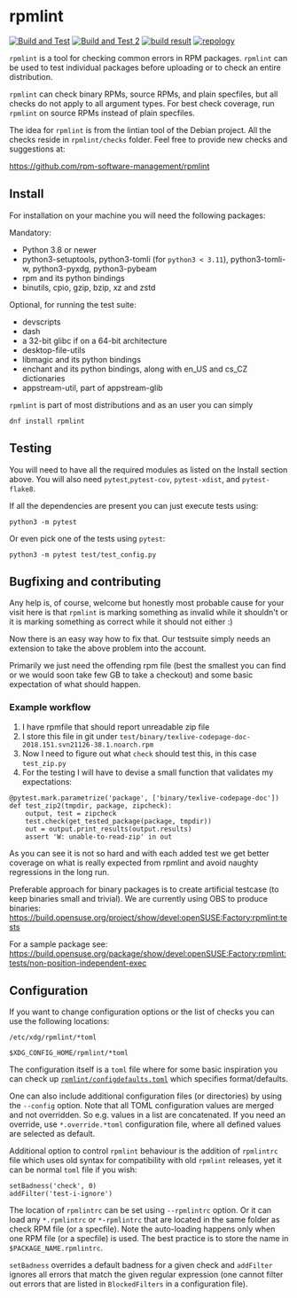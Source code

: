 # rpmlint

[![Build and Test](https://github.com/rpm-software-management/rpmlint/actions/workflows/main.yml/badge.svg?branch=main)](https://github.com/rpm-software-management/rpmlint/actions/workflows/main.yml)
[![Build and Test 2](https://github.com/rpm-software-management/rpmlint/actions/workflows/main.yml/badge.svg?branch=opensuse)](https://github.com/rpm-software-management/rpmlint/actions/workflows/main.yml)
[![build result](https://build.opensuse.org/projects/devel:openSUSE:Factory:rpmlint/packages/rpmlint/badge.svg?type=default)](https://build.opensuse.org/package/show/devel:openSUSE:Factory:rpmlint/rpmlint)
[![repology](https://repology.org/badge/latest-versions/rpmlint.svg)](https://repology.org/project/rpmlint/versions)

`rpmlint` is a tool for checking common errors in RPM packages.
`rpmlint` can be used to test individual packages before uploading or to check
an entire distribution.

`rpmlint` can check binary RPMs, source RPMs, and plain specfiles, but all
checks do not apply to all argument types.
For best check coverage, run `rpmlint` on source RPMs instead of
plain specfiles.

The idea for `rpmlint` is from the lintian tool of the Debian project.
All the checks reside in `rpmlint/checks` folder. Feel free to provide new
checks and suggestions at:

https://github.com/rpm-software-management/rpmlint

## Install

For installation on your machine you will need the following packages:

Mandatory:
- Python 3.8 or newer
- python3-setuptools, python3-tomli (for `python3 < 3.11`), python3-tomli-w,
  python3-pyxdg, python3-pybeam
- rpm and its python bindings
- binutils, cpio, gzip, bzip, xz and zstd

Optional, for running the test suite:
- devscripts
- dash
- a 32-bit glibc if on a 64-bit architecture
- desktop-file-utils
- libmagic and its python bindings
- enchant and its python bindings, along with en_US and cs_CZ dictionaries
- appstream-util, part of appstream-glib

`rpmlint` is part of most distributions and as an user you can simply

    dnf install rpmlint

## Testing

You will need to have all the required modules as listed on the Install section above.
You will also need `pytest`,`pytest-cov`, `pytest-xdist`, and `pytest-flake8`.

If all the dependencies are present you can just execute tests using:

`python3 -m pytest`

Or even pick one of the tests using `pytest`:

`python3 -m pytest test/test_config.py`

## Bugfixing and contributing

Any help is, of course, welcome but honestly most probable cause for your visit
here is that `rpmlint` is marking something as invalid while it shouldn't or
it is marking something as correct while it should not either :)

Now there is an easy way how to fix that. Our testsuite simply needs an
extension to take the above problem into the account.

Primarily we just need the offending rpm file (best the smallest you can
find or we would soon take few GB to take a checkout) and some basic
expectation of what should happen.

### Example workflow

1) I have rpmfile that should report unreadable zip file
2) I store this file in git under `test/binary/texlive-codepage-doc-2018.151.svn21126-38.1.noarch.rpm`
3) Now I need to figure out what `check` should test this, in this case `test_zip.py`
4) For the testing I will have to devise a small function that validates my expectations:

```
@pytest.mark.parametrize('package', ['binary/texlive-codepage-doc'])
def test_zip2(tmpdir, package, zipcheck):
    output, test = zipcheck
    test.check(get_tested_package(package, tmpdir))
    out = output.print_results(output.results)
    assert 'W: unable-to-read-zip' in out
```

As you can see it is not so hard and with each added test we get better
coverage on what is really expected from rpmlint and avoid naughty regressions
in the long run.

Preferable approach for binary packages is to create artificial testcase (to keep binaries small and trivial).
We are currently using OBS to produce binaries:
https://build.opensuse.org/project/show/devel:openSUSE:Factory:rpmlint:tests

For a sample package see:
https://build.opensuse.org/package/show/devel:openSUSE:Factory:rpmlint:tests/non-position-independent-exec

## Configuration

If you want to change configuration options or the list of checks you can
use the following locations:

`/etc/xdg/rpmlint/*toml`

`$XDG_CONFIG_HOME/rpmlint/*toml`

The configuration itself is a `toml` file where for some basic inspiration
you can check up [`rpmlint/configdefaults.toml`](rpmlint/configdefaults.toml) which specifies format/defaults.

One can also include additional configuration files (or directories) by using the `--config` option.
Note that all TOML configuration values are merged and not overridden.
So e.g. values in a list are concatenated. If you need an override,
use `*.override.*toml` configuration file, where all defined values are selected as default.

Additional option to control `rpmlint` behaviour is the addition of `rpmlintrc` file
which uses old syntax for compatibility with old `rpmlint` releases, yet
it can be normal `toml` file if you wish:

    setBadness('check', 0)
    addFilter('test-i-ignore')
    
The location of `rpmlintrc` can be set using `--rpmlintrc` option.
Or it can load any `*.rpmlintrc` or `*-rpmlintrc` that are located in the same
folder as check RPM file (or a specfile). Note the auto-loading happens only
when one RPM file (or a specfile) is used.
The best practice is to store the name in `$PACKAGE_NAME.rpmlintrc`.

`setBadness` overrides a default badness for a given check and `addFilter` ignores all errors
that match the given regular expression (one cannot filter out errors that are listed in `BlockedFilters`
in a configuration file).
